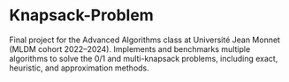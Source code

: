 # Knapsack-Problem
Final project for the Advanced Algorithms class at Université Jean Monnet (MLDM cohort 2022–2024). Implements and benchmarks multiple algorithms to solve the 0/1 and multi-knapsack problems, including exact, heuristic, and approximation methods.
